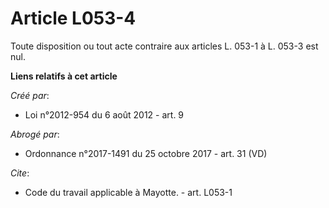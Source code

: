 # Article L053-4

Toute disposition ou tout acte contraire aux articles L. 053-1 à L. 053-3 est nul.

**Liens relatifs à cet article**

_Créé par_:

  - Loi n°2012-954 du 6 août 2012 - art. 9

_Abrogé par_:

  - Ordonnance n°2017-1491 du 25 octobre 2017 - art. 31 (VD)

_Cite_:

  - Code du travail applicable à Mayotte. - art. L053-1

